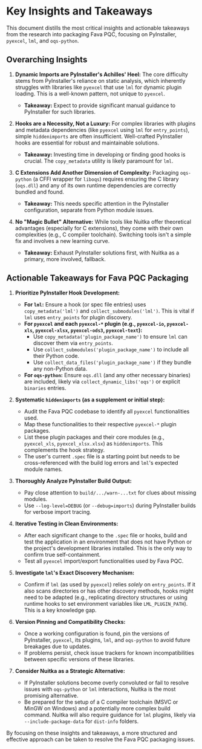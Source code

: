 # Key Insights and Takeaways

This document distills the most critical insights and actionable takeaways from the research into packaging Fava PQC, focusing on PyInstaller, `pyexcel`, `lml`, and `oqs-python`.

## Overarching Insights

1.  **Dynamic Imports are PyInstaller's Achilles' Heel:** The core difficulty stems from PyInstaller's reliance on static analysis, which inherently struggles with libraries like `pyexcel` that use `lml` for dynamic plugin loading. This is a well-known pattern, not unique to `pyexcel`.
    *   **Takeaway:** Expect to provide significant manual guidance to PyInstaller for such libraries.

2.  **Hooks are a Necessity, Not a Luxury:** For complex libraries with plugins and metadata dependencies (like `pyexcel` using `lml` for `entry_points`), simple `hiddenimports` are often insufficient. Well-crafted PyInstaller hooks are essential for robust and maintainable solutions.
    *   **Takeaway:** Investing time in developing or finding good hooks is crucial. The `copy_metadata` utility is likely paramount for `lml`.

3.  **C Extensions Add Another Dimension of Complexity:** Packaging `oqs-python` (a CFFI wrapper for `liboqs`) requires ensuring the C library (`oqs.dll`) and any of its own runtime dependencies are correctly bundled and found.
    *   **Takeaway:** This needs specific attention in the PyInstaller configuration, separate from Python module issues.

4.  **No "Magic Bullet" Alternative:** While tools like Nuitka offer theoretical advantages (especially for C extensions), they come with their own complexities (e.g., C compiler toolchain). Switching tools isn't a simple fix and involves a new learning curve.
    *   **Takeaway:** Exhaust PyInstaller solutions first, with Nuitka as a primary, more involved, fallback.

## Actionable Takeaways for Fava PQC Packaging

1.  **Prioritize PyInstaller Hook Development:**
    *   **For `lml`:** Ensure a hook (or spec file entries) uses `copy_metadata('lml')` and `collect_submodules('lml')`. This is vital if `lml` uses `entry_points` for plugin discovery.
    *   **For `pyexcel` and each `pyexcel-*` plugin (e.g., `pyexcel-io`, `pyexcel-xls`, `pyexcel-xlsx`, `pyexcel-ods3`, `pyexcel-text`):**
        *   Use `copy_metadata('plugin_package_name')` to ensure `lml` can discover them via `entry_points`.
        *   Use `collect_submodules('plugin_package_name')` to include all their Python code.
        *   Use `collect_data_files('plugin_package_name')` if they bundle any non-Python data.
    *   **For `oqs-python`:** Ensure `oqs.dll` (and any other necessary binaries) are included, likely via `collect_dynamic_libs('oqs')` or explicit `binaries` entries.

2.  **Systematic `hiddenimports` (as a supplement or initial step):**
    *   Audit the Fava PQC codebase to identify all `pyexcel` functionalities used.
    *   Map these functionalities to their respective `pyexcel-*` plugin packages.
    *   List these plugin packages and their core modules (e.g., `pyexcel_xls`, `pyexcel_xlsx.xlsx`) as `hiddenimports`. This complements the hook strategy.
    *   The user's current `.spec` file is a starting point but needs to be cross-referenced with the build log errors and `lml`'s expected module names.

3.  **Thoroughly Analyze PyInstaller Build Output:**
    *   Pay close attention to `build/.../warn-...txt` for clues about missing modules.
    *   Use `--log-level=DEBUG` (or `--debug=imports`) during PyInstaller builds for verbose import tracing.

4.  **Iterative Testing in Clean Environments:**
    *   After each significant change to the `.spec` file or hooks, build and test the application in an environment that does not have Python or the project's development libraries installed. This is the only way to confirm true self-containment.
    *   Test all `pyexcel` import/export functionalities used by Fava PQC.

5.  **Investigate `lml`'s Exact Discovery Mechanism:**
    *   Confirm if `lml` (as used by `pyexcel`) relies *solely* on `entry_points`. If it also scans directories or has other discovery methods, hooks might need to be adapted (e.g., replicating directory structures or using runtime hooks to set environment variables like `LML_PLUGIN_PATH`). This is a key knowledge gap.

6.  **Version Pinning and Compatibility Checks:**
    *   Once a working configuration is found, pin the versions of PyInstaller, `pyexcel`, its plugins, `lml`, and `oqs-python` to avoid future breakages due to updates.
    *   If problems persist, check issue trackers for known incompatibilities between specific versions of these libraries.

7.  **Consider Nuitka as a Strategic Alternative:**
    *   If PyInstaller solutions become overly convoluted or fail to resolve issues with `oqs-python` or `lml` interactions, Nuitka is the most promising alternative.
    *   Be prepared for the setup of a C compiler toolchain (MSVC or MinGW on Windows) and a potentially more complex build command. Nuitka will also require guidance for `lml` plugins, likely via `--include-package-data` for `dist-info` folders.

By focusing on these insights and takeaways, a more structured and effective approach can be taken to resolve the Fava PQC packaging issues.